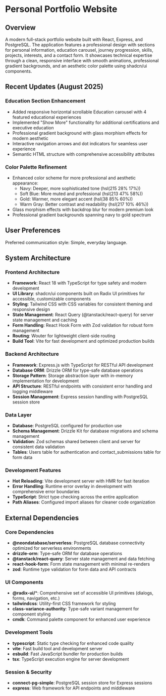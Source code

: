 # Personal Portfolio Website

## Overview

A modern full-stack portfolio website built with React, Express, and PostgreSQL. The application features a professional design with sections for personal information, education carousel, journey progression, skills, projects, interests, and a contact form. It showcases technical expertise through a clean, responsive interface with smooth animations, professional gradient backgrounds, and an aesthetic color palette using shadcn/ui components.

## Recent Updates (August 2025)

### Education Section Enhancement
- Added responsive horizontal scrollable Education carousel with 4 featured educational experiences
- Implemented "Show More" functionality for additional certifications and executive education
- Professional gradient background with glass morphism effects for modern aesthetic
- Interactive navigation arrows and dot indicators for seamless user experience
- Semantic HTML structure with comprehensive accessibility attributes

### Color Palette Refinement
- Enhanced color scheme for more professional and aesthetic appearance:
  - Navy: Deeper, more sophisticated tone (hsl(215 28% 17%))
  - Soft Blue: More muted and professional (hsl(213 47% 58%))
  - Gold: Warmer, more elegant accent (hsl(38 85% 60%))
  - Warm Gray: Better contrast and readability (hsl(217 10% 46%))
- Glass morphism effects with backdrop blur for modern premium look
- Professional gradient backgrounds spanning navy to gold spectrum

## User Preferences

Preferred communication style: Simple, everyday language.

## System Architecture

### Frontend Architecture
- **Framework**: React 18 with TypeScript for type safety and modern development
- **UI Library**: shadcn/ui components built on Radix UI primitives for accessible, customizable components
- **Styling**: Tailwind CSS with CSS variables for consistent theming and responsive design
- **State Management**: React Query (@tanstack/react-query) for server state management and caching
- **Form Handling**: React Hook Form with Zod validation for robust form management
- **Routing**: Wouter for lightweight client-side routing
- **Build Tool**: Vite for fast development and optimized production builds

### Backend Architecture
- **Framework**: Express.js with TypeScript for RESTful API development
- **Database ORM**: Drizzle ORM for type-safe database operations
- **Storage Pattern**: Storage abstraction layer with in-memory implementation for development
- **API Structure**: RESTful endpoints with consistent error handling and logging middleware
- **Session Management**: Express session handling with PostgreSQL session store

### Data Layer
- **Database**: PostgreSQL configured for production use
- **Schema Management**: Drizzle Kit for database migrations and schema management
- **Validation**: Zod schemas shared between client and server for consistent data validation
- **Tables**: Users table for authentication and contact_submissions table for form data

### Development Features
- **Hot Reloading**: Vite development server with HMR for fast iteration
- **Error Handling**: Runtime error overlay in development with comprehensive error boundaries
- **TypeScript**: Strict type checking across the entire application
- **Path Aliases**: Configured import aliases for cleaner code organization

## External Dependencies

### Core Dependencies
- **@neondatabase/serverless**: PostgreSQL database connectivity optimized for serverless environments
- **drizzle-orm**: Type-safe ORM for database operations
- **@tanstack/react-query**: Server state management and data fetching
- **react-hook-form**: Form state management with minimal re-renders
- **zod**: Runtime type validation for form data and API contracts

### UI Components
- **@radix-ui/***: Comprehensive set of accessible UI primitives (dialogs, forms, navigation, etc.)
- **tailwindcss**: Utility-first CSS framework for styling
- **class-variance-authority**: Type-safe variant management for component styling
- **cmdk**: Command palette component for enhanced user experience

### Development Tools
- **typescript**: Static type checking for enhanced code quality
- **vite**: Fast build tool and development server
- **esbuild**: Fast JavaScript bundler for production builds
- **tsx**: TypeScript execution engine for server development

### Session & Security
- **connect-pg-simple**: PostgreSQL session store for Express sessions
- **express**: Web framework for API endpoints and middleware